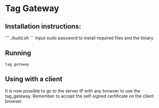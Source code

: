# Tag Gateway

## Installation instructions: 
''' ./build.sh ```
Input sudo password to install required files and the binary

## Running
```tag_gateway```

## Using with a client
It is now possible to go to the server IP with any browser to use the tag_gateway. 
Remember to accept the self-signed certificate on the client browser.
